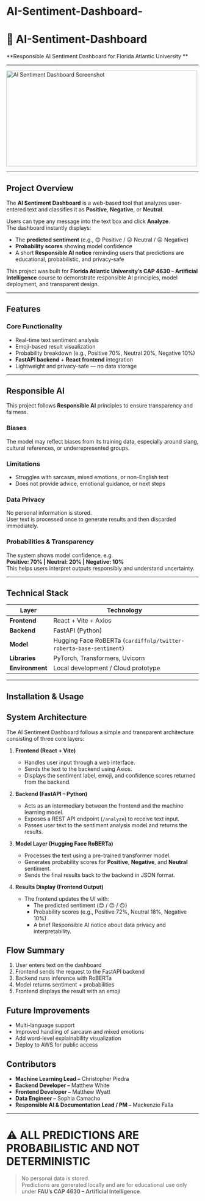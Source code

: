 # AI-Sentiment-Dashboard-

# 🧠 AI-Sentiment-Dashboard
**Responsible AI Sentiment Dashboard for Florida Atlantic University **

---

<img width="500" height="250" alt="AI Sentiment Dashboard Screenshot" src="https://github.com/user-attachments/assets/f55676d8-d356-4228-a92b-b2281a99985e" />

---

##  Project Overview
The **AI Sentiment Dashboard** is a web-based tool that analyzes user-entered text and classifies it as **Positive**, **Negative**, or **Neutral**.

Users can type any message into the text box and click **Analyze**.  
The dashboard instantly displays:

- The **predicted sentiment** (e.g., 😊 Positive / 😐 Neutral / ☹️ Negative)  
- **Probability scores** showing model confidence  
- A short **Responsible AI notice** reminding users that predictions are educational, probabilistic, and privacy-safe  

This project was built for **Florida Atlantic University’s CAP 4630 – Artificial Intelligence** course to demonstrate responsible AI principles, model deployment, and transparent design.

---

##  Features

###  Core Functionality
- Real-time text sentiment analysis  
- Emoji-based result visualization  
- Probability breakdown (e.g., Positive 70%, Neutral 20%, Negative 10%)  
- **FastAPI backend** + **React frontend** integration  
- Lightweight and privacy-safe — no data storage  

---

##  Responsible AI
This project follows **Responsible AI** principles to ensure transparency and fairness.

### **Biases**
The model may reflect biases from its training data, especially around slang, cultural references, or underrepresented groups.

### **Limitations**
- Struggles with sarcasm, mixed emotions, or non-English text  
- Does not provide advice, emotional guidance, or next steps  

### **Data Privacy**
No personal information is stored.  
User text is processed once to generate results and then discarded immediately.

### **Probabilities & Transparency**
The system shows model confidence, e.g.  
**Positive: 70% | Neutral: 20% | Negative: 10%**  
This helps users interpret outputs responsibly and understand uncertainty.

---

## Technical Stack
| Layer | Technology |
|-------|-------------|
| **Frontend** | React + Vite + Axios |
| **Backend** | FastAPI (Python) |
| **Model** | Hugging Face RoBERTa (`cardiffnlp/twitter-roberta-base-sentiment`) |
| **Libraries** | PyTorch, Transformers, Uvicorn |
| **Environment** | Local development / Cloud prototype |

---

## Installation & Usage

## System Architecture

The AI Sentiment Dashboard follows a simple and transparent architecture consisting of three core layers:

1. **Frontend (React + Vite)**  
   - Handles user input through a web interface.  
   - Sends the text to the backend using Axios.  
   - Displays the sentiment label, emoji, and confidence scores returned from the backend.  

2. **Backend (FastAPI – Python)**  
   - Acts as an intermediary between the frontend and the machine learning model.  
   - Exposes a REST API endpoint (`/analyze`) to receive text input.  
   - Passes user text to the sentiment analysis model and returns the results.  

3. **Model Layer (Hugging Face RoBERTa)**  
   - Processes the text using a pre-trained transformer model.  
   - Generates probability scores for **Positive**, **Negative**, and **Neutral** sentiment.  
   - Sends the final results back to the backend in JSON format.  

4. **Results Display (Frontend Output)**  
   - The frontend updates the UI with:  
     - The predicted sentiment (😊 / 😐 / ☹️)  
     - Probability scores (e.g., Positive 72%, Neutral 18%, Negative 10%)  
     - A brief Responsible AI notice about data privacy and interpretability.  

## Flow Summary 
1. User enters text on the dashboard
2. Frontend sends the request to the FastAPI backend
3. Backend runs inference with RoBERTa
4. Model returns sentiment + probabilities
5. Frontend displays the result with an emoji

## Future Improvements 
- Multi-language support
- Improved handling of sarcasm and mixed emotions
- Add word-level explainability visualization
- Deploy to AWS for public access

## Contributors 
- **Machine Learning Lead –** Christopher Piedra  
- **Backend Developer –** Matthew White  
- **Frontend Developer –** Matthew Wyatt  
- **Data Engineer –** Sophia Camacho  
- **Responsible AI & Documentation Lead / PM –** Mackenzie Falla  

---

# ⚠️ ALL PREDICTIONS ARE PROBABILISTIC AND NOT DETERMINISTIC
> No personal data is stored.  
> Predictions are generated locally and are for educational use only under **FAU’s CAP 4630 – Artificial Intelligence**.


